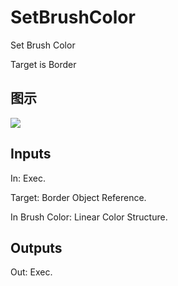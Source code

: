 # SetBrushColor

Set Brush Color

Target is Border

## 图示

![]($-20221218-17542896.png)

## Inputs

In: Exec.

Target: Border Object Reference.

In Brush Color: Linear Color Structure.  

## Outputs

Out: Exec.

